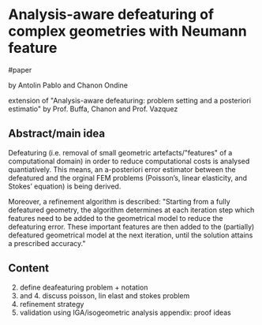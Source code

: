 # Analysis-aware defeaturing of complex geometries with Neumann feature
#paper 

by Antolin Pablo and Chanon Ondine

extension of "Analysis-aware defeaturing: problem setting and a posteriori estimatio" by Prof. Buffa, Chanon and Prof. Vazquez


## Abstract/main idea
Defeaturing (i.e. removal of small geometric artefacts/"features" of a computational domain) in order to reduce computational costs is analysed quantiatively.
This means, an a-posteriori error estimator between the defeatured and the orginal FEM problems (Poisson’s, linear elasticity, and Stokes’ equation) is being derived.

Moreover, a refinement algorithm is described:
"Starting from a fully defeatured geometry, the algorithm determines at each iteration step which features need to be added to the geometrical model to reduce the defeaturing error. These important features are then added to the (partially) defeatured geometrical model at the next iteration, until the solution attains a prescribed accuracy."


## Content
2. define deafeaturing problem + notation
3. and 4. discuss poisson, lin elast and stokes problem
5. refinement strategy
6. validation using IGA/isogeometric analysis
appendix: proof ideas

